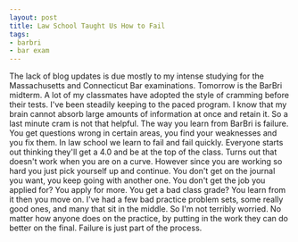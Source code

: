 ```yaml
---
layout: post
title: Law School Taught Us How to Fail
tags:
- barbri
- bar exam
---
```

The lack of blog updates is due mostly to my intense studying for the Massachusetts and Connecticut Bar examinations. Tomorrow is the BarBri midterm. A lot of my classmates have adopted the style of cramming before their tests. I've been steadily keeping to the paced program. I know that my brain cannot absorb large amounts of information at once and retain it. So a last minute cram is not that helpful. The way you learn from BarBri is failure. You get questions wrong in certain areas, you find your weaknesses and you fix them. In law school we learn to fail and fail quickly. Everyone starts out thinking they'll get a 4.0 and be at the top of the class. Turns out that doesn't work when you are on a curve. However since you are working so hard you just pick yourself up and continue. You don't get on the journal you want, you keep going with another one. You don't get the job you applied for? You apply for more. You get a bad class grade? You learn from it then you move on. I've had a few bad practice problem sets, some really good ones, and many that sit in the middle. So I'm not terribly worried. No matter how anyone does on the practice, by putting in the work they can do better on the final. Failure is just part of the process.
